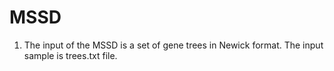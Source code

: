 # MSSD
1. The input of the MSSD is a set of gene trees in Newick format. The input sample is trees.txt file.

